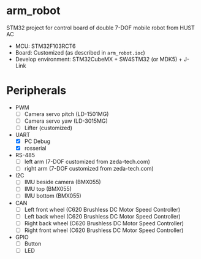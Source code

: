 # arm_robot
STM32 project for control board of double 7-DOF mobile robot from HUST AC

- MCU: STM32F103RCT6
- Board: Customized (as described in `arm_robot.ioc`)
- Develop environment: STM32CubeMX + SW4STM32 (or MDK5) + J-Link

# Peripherals
- PWM
  - [ ] Camera servo pitch (LD-1501MG)
  - [ ] Camera servo yaw (LD-3015MG)
  - [ ] Lifter (customized)
- UART
  - [x] PC Debug
  - [x] rosserial
- RS-485
  - [ ] left arm (7-DOF customized from zeda-tech.com)
  - [ ] right arm (7-DOF customized from zeda-tech.com)
- I2C
  - [ ] IMU beside camera (BMX055)
  - [ ] IMU top (BMX055)
  - [ ] IMU bottom (BMX055)
- CAN
  - [ ] Left front wheel (C620 Brushless DC Motor Speed Controller)
  - [ ] Left back wheel (C620 Brushless DC Motor Speed Controller)
  - [ ] Right back wheel (C620 Brushless DC Motor Speed Controller)
  - [ ] Right front wheel (C620 Brushless DC Motor Speed Controller)
- GPIO
  - [ ] Button
  - [ ] LED
